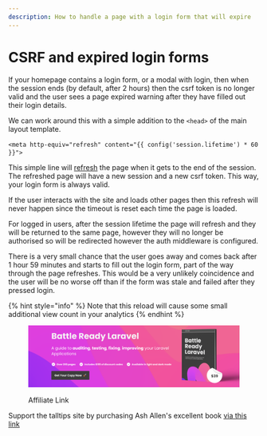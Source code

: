 ```yaml
---
description: How to handle a page with a login form that will expire
---
```


# CSRF and expired login forms

If your homepage contains a login form, or a modal with login, then when the session ends (by default, after 2 hours) then the csrf token is no longer valid and the user sees a page expired warning after they have filled out their login details.

We can work around this with a simple addition to the `<head>` of the main layout template.

```markup
<meta http-equiv="refresh" content="{{ config('session.lifetime') * 60 }}">
```

This simple line will [refresh](https://en.wikipedia.org/wiki/Meta\_refresh) the page when it gets to the end of the session. The refreshed page will have a new session and a new csrf token. This way, your login form is always valid.

If the user interacts with the site  and loads other pages then this refresh will never happen since the timeout is reset each time the page is loaded.

For logged in users, after the session lifetime the page will refresh and they will be returned to the same page, however they will no longer be authorised so will be redirected however the auth middleware is configured.

There is a very small chance that the user goes away and comes back after 1 hour 59 minutes and starts to fill out the login form, part of the way through the page refreshes.  This would be a very unlikely coincidence and the user will be no worse off than if the form was stale and failed after they pressed login.

{% hint style="info" %}
Note that this reload will cause some small additional view count in your analytics&#x20;
{% endhint %}

<figure><img src="../.gitbook/assets/battle-ready-laravel-horizontal-banner-image.png" alt=""><figcaption><p>Affiliate Link</p></figcaption></figure>

Support the talltips site by purchasing Ash Allen's excellent book [via this link](https://ashallen.lemonsqueezy.com/?aff=1O08w)
